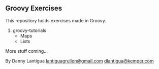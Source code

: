 ## Groovy Exercises

This repository holds exercises made in Groovy. 

1. groovy-tutorials
	* Maps
	* Lists

More stuff coming...

By Danny Lantigua
lantiguagrullon@gmail.com
dlantigua@kemper.com